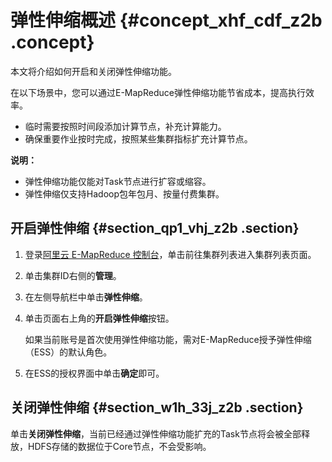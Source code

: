 # 弹性伸缩概述 {#concept_xhf_cdf_z2b .concept}

本文将介绍如何开启和关闭弹性伸缩功能。

在以下场景中，您可以通过E-MapReduce弹性伸缩功能节省成本，提高执行效率。

-   临时需要按照时间段添加计算节点，补充计算能力。
-   确保重要作业按时完成，按照某些集群指标扩充计算节点。

**说明：** 

-   弹性伸缩功能仅能对Task节点进行扩容或缩容。
-   弹性伸缩仅支持Hadoop包年包月、按量付费集群。

## 开启弹性伸缩 {#section_qp1_vhj_z2b .section}

1.  登录[阿里云 E-MapReduce 控制台](https://emr.console.aliyun.com/)，单击前往集群列表进入集群列表页面。
2.  单击集群ID右侧的**管理**。
3.  在左侧导航栏中单击**弹性伸缩**。
4.  单击页面右上角的**开启弹性伸缩**按钮。

    如果当前账号是首次使用弹性伸缩功能，需对E-MapReduce授予弹性伸缩（ESS）的默认角色。

5.  在ESS的授权界面中单击**确定**即可。

## 关闭弹性伸缩 {#section_w1h_33j_z2b .section}

单击**关闭弹性伸缩**，当前已经通过弹性伸缩功能扩充的Task节点将会被全部释放，HDFS存储的数据位于Core节点，不会受影响。

